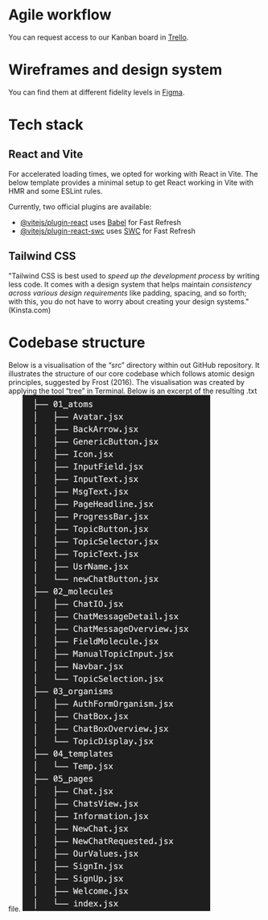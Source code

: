 # Agile workflow

You can request access to our Kanban board in [Trello](https://trello.com/b/grC3PmLW/whisperweb).

# Wireframes and design system

You can find them at different fidelity levels in [Figma](https://www.figma.com/file/hg4nqNAxWmyMqfPcUOWbIt/WhisperWeb-Prototype?type=design&node-id=1-136&mode=design&t=3zjzxHdOoBhwyNta-0).

# Tech stack

## React and Vite

For accelerated loading times, we opted for working with React in Vite. The below template provides a minimal setup to get React working in Vite with HMR and some ESLint rules.

Currently, two official plugins are available:
- [@vitejs/plugin-react](https://github.com/vitejs/vite-plugin-react/blob/main/packages/plugin-react/README.md) uses [Babel](https://babeljs.io/) for Fast Refresh
- [@vitejs/plugin-react-swc](https://github.com/vitejs/vite-plugin-react-swc) uses [SWC](https://swc.rs/) for Fast Refresh

## Tailwind CSS

"Tailwind CSS is best used to _speed up the development process_ by writing less code. It comes with a design system that helps maintain _consistency across various design requirements_ like padding, spacing, and so forth; with this, you do not have to worry about creating your design systems." (Kinsta.com)

# Codebase structure

Below is a visualisation of the “src” directory within out GitHub repository. It illustrates the structure of our core codebase which follows atomic design principles, suggested by Frost (2016). The visualisation was created by applying the tool “tree” in Terminal. Below is an excerpt of the resulting .txt file.
![Atomic Design Image](src/atomic_design.png)
